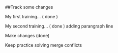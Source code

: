 ##Track some changes

My first training... ( done )

My second training... ( done )
    adding parangraph line

Make changes (done)

Keep practice solving merge conflicts
